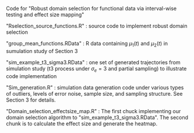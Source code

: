 Code for "Robust domain selection for functional data via interval-wise testing and effect size mapping"

"Rselection_source_functions.R"
 : source code to implement robust domain selection

"group_mean_functions.RData"
 : R data containing $\mu_1(t)$ and $\mu_2(t)$ in sumulation study of Section 3

"sim_example_t3_sigma3.RData"
 : one set of generated trajectories from simulation study (t3 process under $\sigma_e=3$ and partial sampling) to illustrate code implementation

"Sim_generation.R"
 : simulation data generation code under various types of outliers, levels of error noise, sample size, and sampling structure. See Section 3 for details.


"Domain_selection_effectsize_map.R"
 : The first chuck implementing our domain selection algorithm to "sim_example_t3_sigma3.RData". The second chunk is to calculate the effect size and generate the heatmap.

